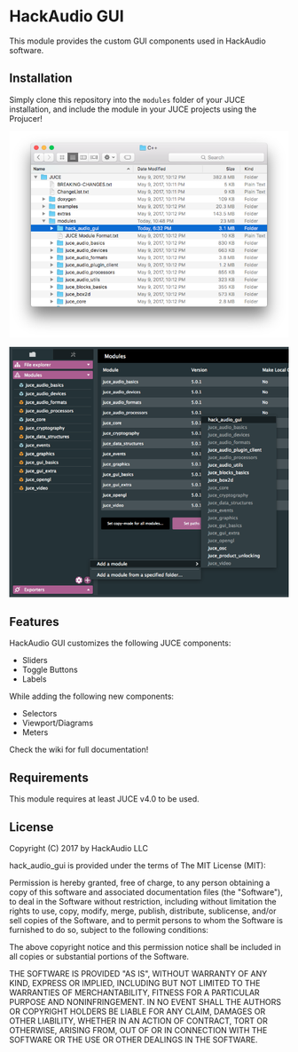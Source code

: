 # HackAudio GUI

This module provides the custom GUI components used in HackAudio software.

## Installation

Simply clone this repository into the `modules` folder of your JUCE installation, and include the module in your JUCE projects using the Projucer!

![](docs/img/clone-module.png)

![](docs/img/add-module.png)

## Features

HackAudio GUI customizes the following JUCE components:
- Sliders
- Toggle Buttons
- Labels

While adding the following new components:
- Selectors
- Viewport/Diagrams
- Meters

Check the wiki for full documentation!

## Requirements

This module requires at least JUCE v4.0 to be used.

## License

Copyright (C) 2017 by HackAudio LLC

hack_audio_gui is provided under the terms of The MIT License (MIT):

Permission is hereby granted, free of charge, to any person obtaining a copy of this software and associated documentation files (the "Software"), to deal in the Software without restriction, including without limitation the rights to use, copy, modify, merge, publish, distribute, sublicense, and/or sell copies of the Software, and to permit persons to whom the Software is furnished to do so, subject to the following conditions:

The above copyright notice and this permission notice shall be included in all copies or substantial portions of the Software.

THE SOFTWARE IS PROVIDED "AS IS", WITHOUT WARRANTY OF ANY KIND, EXPRESS OR IMPLIED, INCLUDING BUT NOT LIMITED TO THE WARRANTIES OF MERCHANTABILITY, FITNESS FOR A PARTICULAR PURPOSE AND NONINFRINGEMENT. IN NO EVENT SHALL THE AUTHORS OR COPYRIGHT HOLDERS BE LIABLE FOR ANY CLAIM, DAMAGES OR OTHER LIABILITY, WHETHER IN AN ACTION OF CONTRACT, TORT OR OTHERWISE, ARISING FROM, OUT OF OR IN CONNECTION WITH THE SOFTWARE OR THE USE OR OTHER DEALINGS IN THE SOFTWARE.
